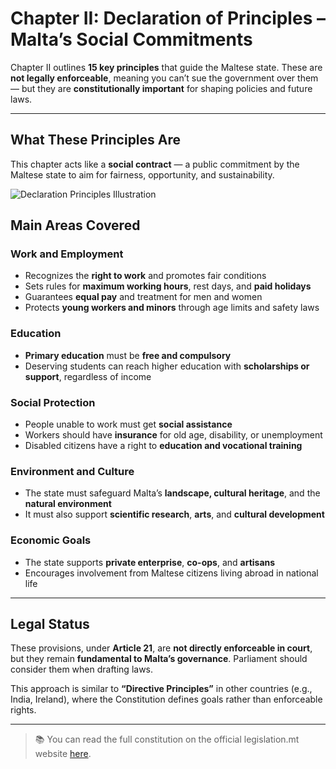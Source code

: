 # Chapter II: Declaration of Principles – Malta’s Social Commitments

Chapter II outlines **15 key principles** that guide the Maltese state. These are **not legally enforceable**, meaning you can’t sue the government over them — but they are **constitutionally important** for shaping policies and future laws.

---

## What These Principles Are

This chapter acts like a **social contract** — a public commitment by the Maltese state to aim for fairness, opportunity, and sustainability.

![Declaration Principles Illustration](../../images/declaration-principles.png)

## Main Areas Covered

### Work and Employment

- Recognizes the **right to work** and promotes fair conditions
- Sets rules for **maximum working hours**, rest days, and **paid holidays**
- Guarantees **equal pay** and treatment for men and women
- Protects **young workers and minors** through age limits and safety laws

### Education

- **Primary education** must be **free and compulsory**
- Deserving students can reach higher education with **scholarships or support**, regardless of income

### Social Protection

- People unable to work must get **social assistance**
- Workers should have **insurance** for old age, disability, or unemployment
- Disabled citizens have a right to **education and vocational training**

### Environment and Culture

- The state must safeguard Malta’s **landscape, cultural heritage**, and the **natural environment**
- It must also support **scientific research**, **arts**, and **cultural development**

### Economic Goals

- The state supports **private enterprise**, **co-ops**, and **artisans**
- Encourages involvement from Maltese citizens living abroad in national life

---

## Legal Status

These provisions, under **Article 21**, are **not directly enforceable in court**, but they remain **fundamental to Malta’s governance**. Parliament should consider them when drafting laws.

This approach is similar to **“Directive Principles”** in other countries (e.g., India, Ireland), where the Constitution defines goals rather than enforceable rights.

---

> 📚 You can read the full constitution on the official legislation.mt website [here](https://legislation.mt/eli/const/eng).
